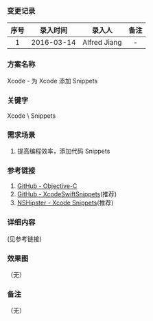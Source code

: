 ### 变更记录

| 序号 | 录入时间 | 录入人 | 备注 |
|:--------:|:--------:|:--------:|:--------:|
| 1 | 2016-03-14 | Alfred Jiang | - |

### 方案名称

Xcode - 为 Xcode 添加 Snippets

### 关键字

Xcode \ Snippets

### 需求场景

1. 提高编程效率，添加代码 Snippets

### 参考链接

1. [GitHub - Objective-C](https://github.com/Xcode-Snippets/Objective-C)
2. [GitHub - XcodeSwiftSnippets](https://github.com/burczyk/XcodeSwiftSnippets)(推荐)
3. [NSHipster - Xcode Snippets](http://nshipster.com/xcode-snippets/)(推荐)

### 详细内容
(见参考链接)

### 效果图
（无）

### 备注
（无）

